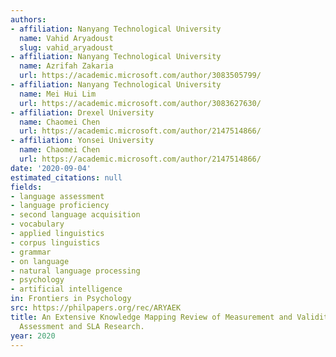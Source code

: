 ```yaml
---
authors:
- affiliation: Nanyang Technological University
  name: Vahid Aryadoust
  slug: vahid_aryadoust
- affiliation: Nanyang Technological University
  name: Azrifah Zakaria
  url: https://academic.microsoft.com/author/3083505799/
- affiliation: Nanyang Technological University
  name: Mei Hui Lim
  url: https://academic.microsoft.com/author/3083627630/
- affiliation: Drexel University
  name: Chaomei Chen
  url: https://academic.microsoft.com/author/2147514866/
- affiliation: Yonsei University
  name: Chaomei Chen
  url: https://academic.microsoft.com/author/2147514866/
date: '2020-09-04'
estimated_citations: null
fields:
- language assessment
- language proficiency
- second language acquisition
- vocabulary
- applied linguistics
- corpus linguistics
- grammar
- on language
- natural language processing
- psychology
- artificial intelligence
in: Frontiers in Psychology
src: https://philpapers.org/rec/ARYAEK
title: An Extensive Knowledge Mapping Review of Measurement and Validity in Language
  Assessment and SLA Research.
year: 2020
---
```

